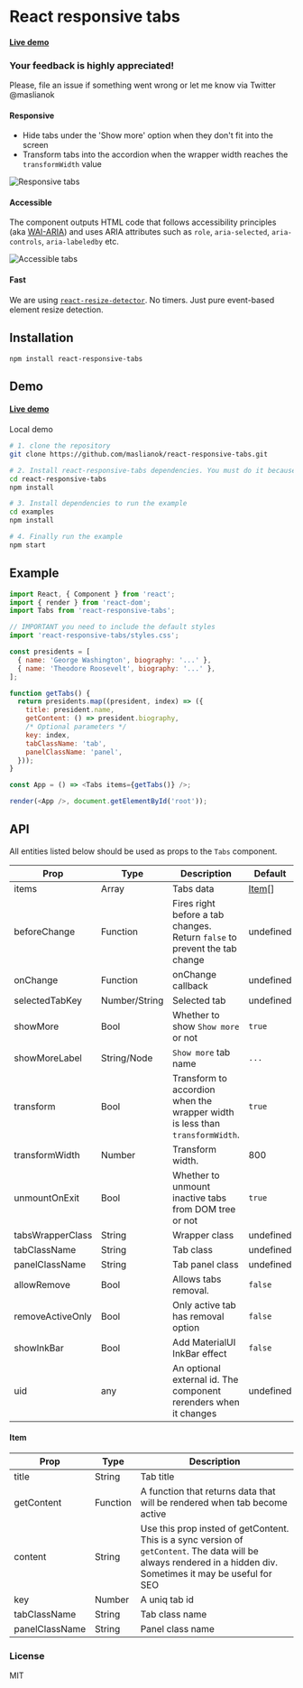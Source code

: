 # React responsive tabs

#### [Live demo](http://maslianok.github.io/react-responsive-tabs/)

### Your feedback is highly appreciated!

Please, file an issue if something went wrong or let me know via Twitter @maslianok

#### Responsive

- Hide tabs under the 'Show more' option when they don't fit into the screen
- Transform tabs into the accordion when the wrapper width reaches the `transformWidth` value

![Responsive tabs](https://cloud.githubusercontent.com/assets/3485490/11324577/f6536f2c-913d-11e5-80b0-8755a2ec11cb.gif)

#### Accessible

The component outputs HTML code that follows accessibility principles (aka [WAI-ARIA](https://en.wikipedia.org/wiki/WAI-ARIA)) and uses ARIA attributes such as `role`, `aria-selected`, `aria-controls`, `aria-labeledby` etc.

![Accessible tabs](https://cloud.githubusercontent.com/assets/3485490/11324576/f4775a4c-913d-11e5-9ec2-f13beb8bd578.gif)

#### Fast

We are using [`react-resize-detector`](https://github.com/maslianok/react-resize-detector). No timers. Just pure event-based element resize detection.

## Installation

`npm install react-responsive-tabs`

## Demo

#### [Live demo](http://maslianok.github.io/react-responsive-tabs/)

Local demo

```sh
# 1. clone the repository
git clone https://github.com/maslianok/react-responsive-tabs.git

# 2. Install react-responsive-tabs dependencies. You must do it because we use raw library code in the example
cd react-responsive-tabs
npm install

# 3. Install dependencies to run the example
cd examples
npm install

# 4. Finally run the example
npm start
```

## Example

```javascript
import React, { Component } from 'react';
import { render } from 'react-dom';
import Tabs from 'react-responsive-tabs';

// IMPORTANT you need to include the default styles
import 'react-responsive-tabs/styles.css';

const presidents = [
  { name: 'George Washington', biography: '...' },
  { name: 'Theodore Roosevelt', biography: '...' },
];

function getTabs() {
  return presidents.map((president, index) => ({
    title: president.name,
    getContent: () => president.biography,
    /* Optional parameters */
    key: index,
    tabClassName: 'tab',
    panelClassName: 'panel',
  }));
}

const App = () => <Tabs items={getTabs()} />;

render(<App />, document.getElementById('root'));
```

## API

All entities listed below should be used as props to the `Tabs` component.

| Prop             | Type          | Description                                                                  | Default         |
| ---------------- | ------------- | ---------------------------------------------------------------------------- | --------------- |
| items            | Array         | Tabs data                                                                    | [Item](#Item)[] |
| beforeChange     | Function      | Fires right before a tab changes. Return `false` to prevent the tab change   | undefined       |
| onChange         | Function      | onChange callback                                                            | undefined       |
| selectedTabKey   | Number/String | Selected tab                                                                 | undefined       |
| showMore         | Bool          | Whether to show `Show more` or not                                           | `true`          |
| showMoreLabel    | String/Node   | `Show more` tab name                                                         | `...`           |
| transform        | Bool          | Transform to accordion when the wrapper width is less than `transformWidth`. | `true`          |
| transformWidth   | Number        | Transform width.                                                             | 800             |
| unmountOnExit    | Bool          | Whether to unmount inactive tabs from DOM tree or not                        | `true`          |
| tabsWrapperClass | String        | Wrapper class                                                                | undefined       |
| tabClassName     | String        | Tab class                                                                    | undefined       |
| panelClassName   | String        | Tab panel class                                                              | undefined       |
| allowRemove      | Bool          | Allows tabs removal.                                                         | `false`         |
| removeActiveOnly | Bool          | Only active tab has removal option                                           | `false`         |
| showInkBar       | Bool          | Add MaterialUI InkBar effect                                                 | `false`         |
| uid              | any           | An optional external id. The component rerenders when it changes             | undefined       |

#### Item

| Prop           | Type     | Description                                                                                                                                                      |
| -------------- | -------- | ---------------------------------------------------------------------------------------------------------------------------------------------------------------- |
| title          | String   | Tab title                                                                                                                                                        |
| getContent     | Function | A function that returns data that will be rendered when tab become active                                                                                        |
| content        | String   | Use this prop insted of getContent. This is a sync version of `getContent`. The data will be always rendered in a hidden div. Sometimes it may be useful for SEO |
| key            | Number   | A uniq tab id                                                                                                                                                    |
| tabClassName   | String   | Tab class name                                                                                                                                                   |
| panelClassName | String   | Panel class name                                                                                                                                                 |

### License

MIT
